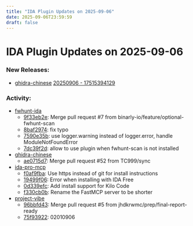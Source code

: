 ```yaml
---
title: "IDA Plugin Updates on 2025-09-06"
date: 2025-09-06T23:59:59
draft: false
---
```


# IDA Plugin Updates on 2025-09-06

### New Releases:
  - [ghidra-chinese](https://github.com/TC999/ghidra-chinese) [20250906 - 17515394129](https://github.com/TC999/ghidra-chinese/releases/tag/20250906-17515394129)

### Activity:
  - [fwhunt-ida](https://github.com/binarly-io/fwhunt-ida)
    - [9f33eb2e](https://github.com/binarly-io/fwhunt-ida/commit/9f33eb2efa03094ec7deba46fdd3278af4b7dced): Merge pull request #7 from binarly-io/feature/optional-fwhunt-scan
    - [8baf2974](https://github.com/binarly-io/fwhunt-ida/commit/8baf29741d2c45d949ece038fe0a26d8bbbada5d): fix typo
    - [7590e35b](https://github.com/binarly-io/fwhunt-ida/commit/7590e35b1e1026f082bae57db6a4b4144fcbe174): use logger.warning instead of logger.error, handle ModuleNotFoundError
    - [7dc39f2d](https://github.com/binarly-io/fwhunt-ida/commit/7dc39f2d685996d93eddf1dae126e06ce9361806): allow to use plugin when fwhunt-scan is not installed
  - [ghidra-chinese](https://github.com/TC999/ghidra-chinese)
    - [ae0715d7](https://github.com/TC999/ghidra-chinese/commit/ae0715d7f6a2e1bdf61680450a67884763fdd9ba): Merge pull request #52 from TC999/sync
  - [ida-pro-mcp](https://github.com/mrexodia/ida-pro-mcp)
    - [f0af9fba](https://github.com/mrexodia/ida-pro-mcp/commit/f0af9fba733fb60fc13365b297b10c82db3771d7): Use https instead of git for install instructions
    - [19499f06](https://github.com/mrexodia/ida-pro-mcp/commit/19499f066b234a9b9767661de1916fdb0990931d): Error when installing with IDA Free
    - [0d339efc](https://github.com/mrexodia/ida-pro-mcp/commit/0d339efc943dcd20f6faa7da47f1f97ee2d63ac6): Add install support for Kilo Code
    - [f330cb0b](https://github.com/mrexodia/ida-pro-mcp/commit/f330cb0b6daaf981780ee225e4d8d0b2d0c52ada): Rename the FastMCP server to be shorter
  - [project-vibe](https://github.com/jhdkrwmc/project-vibe)
    - [96bbfd43](https://github.com/jhdkrwmc/project-vibe/commit/96bbfd43c1c1944972e7464e8c931c715ca289a9): Merge pull request #5 from jhdkrwmc/prep/final-report-ready
    - [75f93922](https://github.com/jhdkrwmc/project-vibe/commit/75f93922f32628ee3b7e2dacc1b86c2d5b834b2f): 02010906
